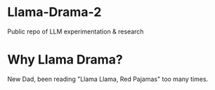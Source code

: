 # Llama-Drama-2
Public repo of LLM experimentation &amp; research

# Why Llama Drama?
New Dad, been reading "Llama Llama, Red Pajamas" too many times.


